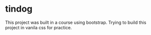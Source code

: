 # tindog
This project was built in a course using bootstrap. Trying to build this project in vanila css for practice.

